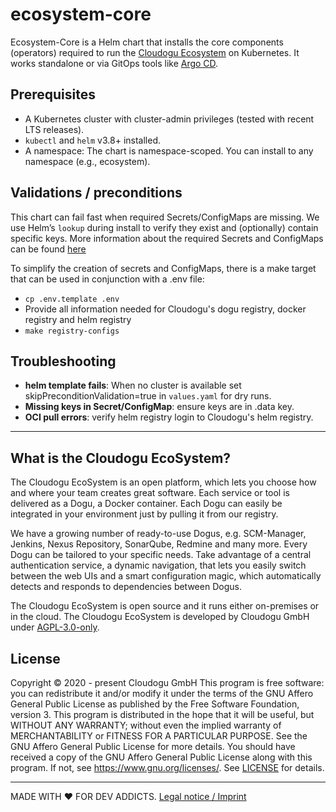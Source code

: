 # ecosystem-core

Ecosystem-Core is a Helm chart that installs the core components (operators) required to run the [Cloudogu Ecosystem](https://platform.cloudogu.com/en/info/cloudogu-ecosystem/)
on Kubernetes.
It works standalone or via GitOps tools like [Argo CD](https://argoproj.github.io/cd/).

## Prerequisites
- A Kubernetes cluster with cluster-admin privileges (tested with recent LTS releases).
- `kubectl` and `helm` v3.8+ installed.
- A namespace: The chart is namespace-scoped. You can install to any namespace (e.g., ecosystem).

## Validations / preconditions
This chart can fail fast when required Secrets/ConfigMaps are missing. We use Helm’s `lookup` during install to 
verify they exist and (optionally) contain specific keys. More information about the required Secrets and ConfigMaps can be
found [here](docs/operations/preparation_en.md)

To simplify the creation of secrets and ConfigMaps, there is a make target that can be used in conjunction with a .env file:

- `cp .env.template .env`
- Provide all information needed for Cloudogu's dogu registry, docker registry and helm registry
- `make registry-configs`


## Troubleshooting
- **helm template fails**: When no cluster is available set skipPreconditionValidation=true in `values.yaml` for dry runs.
- **Missing keys in Secret/ConfigMap**: ensure keys are in .data key.
- **OCI pull errors**: verify helm registry login to Cloudogu's helm registry.


---
## What is the Cloudogu EcoSystem?
The Cloudogu EcoSystem is an open platform, which lets you choose how and where your team creates great software. Each service or tool is delivered as a Dogu, a Docker container. Each Dogu can easily be integrated in your environment just by pulling it from our registry.

We have a growing number of ready-to-use Dogus, e.g. SCM-Manager, Jenkins, Nexus Repository, SonarQube, Redmine and many more. Every Dogu can be tailored to your specific needs. Take advantage of a central authentication service, a dynamic navigation, that lets you easily switch between the web UIs and a smart configuration magic, which automatically detects and responds to dependencies between Dogus.

The Cloudogu EcoSystem is open source and it runs either on-premises or in the cloud. The Cloudogu EcoSystem is developed by Cloudogu GmbH under [AGPL-3.0-only](https://spdx.org/licenses/AGPL-3.0-only.html).

## License
Copyright © 2020 - present Cloudogu GmbH
This program is free software: you can redistribute it and/or modify it under the terms of the GNU Affero General Public License as published by the Free Software Foundation, version 3.
This program is distributed in the hope that it will be useful, but WITHOUT ANY WARRANTY; without even the implied warranty of MERCHANTABILITY or FITNESS FOR A PARTICULAR PURPOSE. See the GNU Affero General Public License for more details.
You should have received a copy of the GNU Affero General Public License along with this program. If not, see https://www.gnu.org/licenses/.
See [LICENSE](LICENSE) for details.


---
MADE WITH :heart:&nbsp;FOR DEV ADDICTS. [Legal notice / Imprint](https://cloudogu.com/en/imprint/?mtm_campaign=ecosystem&mtm_kwd=imprint&mtm_source=github&mtm_medium=link)
